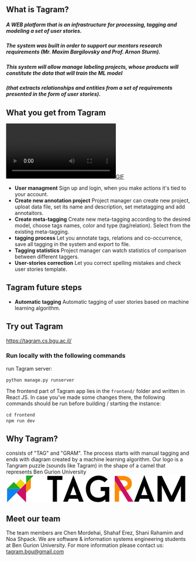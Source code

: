 
## What is Tagram?

##### A WEB platform that is an infrastructure for processing, tagging and modeling a set of user stories.
##### The system was built in order to support our mentors research requirements (Mr. Maxim Bargilovsky and Prof. Arnon Sturm). 
##### This system will allow manage labeling projects, whose products will constitute the data that will train the ML model 
##### (that extracts relationships and entities from a set of requirements presented in the form of user stories).

## What you get from Tagram

[![GIF](frontend/static/frontend/readmegif.mp4)](frontend/static/frontend/readmegif.mp4)


- **User managment** Sign up and login, when you make actions it's tied to your account.
- **Create new annotation project** Project manager can create new project, uploat data file, set its name and description, set metatagging and add annotaitors.
- **Create meta-tagging** Create new meta-tagging according to the desired model, choose tags names, color and type (tag/relation). Select from the existing meta-tagging.
- **tagging process** Let you annotate tags, relations and co-occurrence, save all tagging in the system and export to file.
- **Tagging statistics** Project manager can watch statistics of comparison between different taggers.
- **User-stories correction** Let you correct spelling mistakes and check user stories template.
 
## Tagram future steps
- **Automatic tagging** Automatic tagging of user stories based on machine learning algorithm.


## Try out Tagram
https://tagram.cs.bgu.ac.il/

### Run locally with the following commands

run Tagram server: 
```
python manage.py runserver 
```

The frontend part of Tagram app lies in the `frontend/` folder and written in React JS. In case you've made some changes there, the following commands should be run before building / starting the instance:
```
cd frontend                                                  
npm run dev
```

## Why Tagram?
consists of "TAG" and "GRAM". The process starts with manual tagging and ends with diagram created by a machine learning algorithm.
Our logo is a Tangram puzzle (sounds like Tagram) in the shape of a camel that represents Ben Gurion University
![Logo](frontend/static/frontend/small_logo.png)

## Meet our team
The team members are Chen Mordehai, Shahaf Erez, Shani Rahamim and Noa Shpack.
We are software & information systems engineering students at Ben Gurion University.
For more information please contact us:
tagram.bgu@gmail.com
